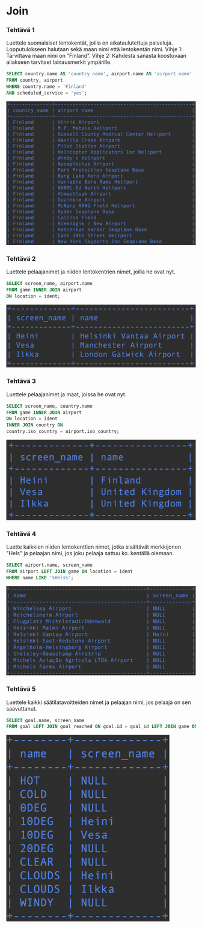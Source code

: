 # Join

### Tehtävä 1

Luettele suomalaiset lentokentät, joilla on aikataulutettuja palveluja. Lopputulokseen halutaan sekä maan nimi että lentokentän nimi.
Vihje 1: Tarvittava maan nimi on ”Finland”.
Vihje 2: Kahdesta sanasta koostuvaan aliakseen tarvitset lainausmerkit ympärille.
```sql
SELECT country.name AS 'country name', airport.name AS 'airport name'
FROM country, airport
WHERE country.name = 'Finland' 
AND scheduled_service = 'yes';
```
![Screenshot5_1](Screenshot5_1.png)

### Tehtävä 2

Luettele pelaajanimet ja niiden lentokentrien nimet, joilla he ovat nyt.
```sql
SELECT screen_name, airport.name
FROM game INNER JOIN airport
ON location = ident;
```
![Screenshot5_2](Screenshot5_2.png)

### Tehtävä 3

Luettele pelaajanimet ja maat, joissa he ovat nyt.
```sql
SELECT screen_name, country.name
FROM game INNER JOIN airport
ON location = ident
INNER JOIN country ON 
country.iso_country = airport.iso_country;
```
![Screenshot5_3](Screenshot5_3.png)

### Tehtävä 4
    
Luette kaikkien niiden lentokenttien nimet, jotka sisältävät merkkijonon "Hels" ja pelaajan nimi, jos joku pelaaja sattuu ko. kentällä olemaan.
```sql
SELECT airport.name, screen_name
FROM airport LEFT JOIN game ON location = ident
WHERE name LIKE '%Hels%';
```
![Screenshot5_4](Screenshot5_4.png)

### Tehtävä 5

Luettele kaikki säätilatavoitteiden nimet ja pelaajan nimi, jos pelaaja on sen saavuttanut.
```sql
SELECT goal.name, screen_name
FROM goal LEFT JOIN goal_reached ON goal.id = goal_id LEFT JOIN game ON game.id = game_id;
```
![Screenshot5_5](Screenshot5_5.png)
